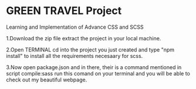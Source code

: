 # GREEN TRAVEL Project
Learning and Implementation of Advance CSS and SCSS

1.Download the zip file extract the project in your local machine.

2.Open TERMINAL cd into the project you just created and type "npm install" to install all the requirements necesaary for scss.

3.Now open package.json and in there, their is a command mentioned in script compile:sass run this comand on your terminal and you will be able to check out my beautiful webpage.
